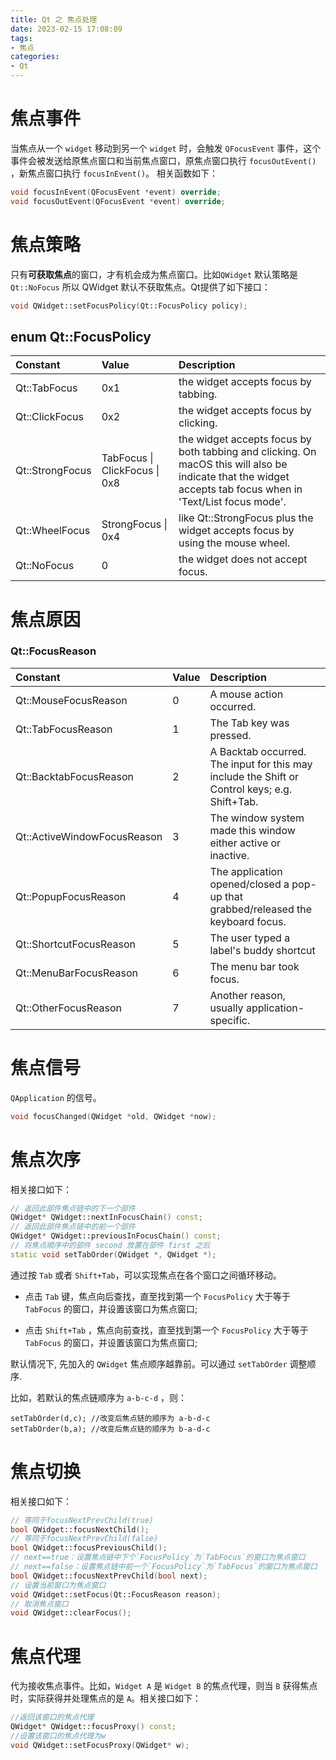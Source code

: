```yaml
---
title: Qt 之 焦点处理
date: 2023-02-15 17:08:09
tags:
- 焦点
categories:
- Qt
---
```


# 焦点事件

当焦点从一个 `widget` 移动到另一个 `widget` 时，会触发 `QFocusEvent` 事件，这个事件会被发送给原焦点窗口和当前焦点窗口，原焦点窗口执行 `focusOutEvent()` ，新焦点窗口执行 `focusInEvent()`。 相关函数如下：

```c++
void focusInEvent(QFocusEvent *event) override;
void focusOutEvent(QFocusEvent *event) override;
```
# 焦点策略

只有**可获取焦点**的窗口，才有机会成为焦点窗口。比如`QWidget` 默认策略是 `Qt::NoFocus` 所以 QWidget 默认不获取焦点。Qt提供了如下接口：
```c++
void QWidget::setFocusPolicy(Qt::FocusPolicy policy);
```
<!--more-->
## enum Qt::FocusPolicy

| Constant | Value | Description | 
| :---        |    :---  |          :--- |
| Qt::TabFocus |	0x1	| the widget accepts focus by tabbing.| 
| Qt::ClickFocus | 	0x2	| the widget accepts focus by clicking.| 
| Qt::StrongFocus | 	TabFocus &#124; ClickFocus &#124; 0x8	|  the widget accepts focus by both tabbing and clicking. On macOS this will also be indicate that the widget accepts tab focus when in 'Text/List focus mode'.| 
| Qt::WheelFocus | 	StrongFocus &#124; 0x4	| like Qt::StrongFocus plus the widget accepts focus by using the mouse wheel.| 
| Qt::NoFocus | 0	| the widget does not accept focus.| 

# 焦点原因

### Qt::FocusReason

| Constant | Value | Description | 
| :---        |    :---  |          :--- |
| Qt::MouseFocusReason| 	0	| A mouse action occurred.
| Qt::TabFocusReason| 	1	| The Tab key was pressed.
| Qt::BacktabFocusReason| 	2	| A Backtab occurred. The input for this may include the Shift or Control keys; e.g. Shift+Tab.
| Qt::ActiveWindowFocusReason| 	3	| The window system made this window either active or inactive.
| Qt::PopupFocusReason| 	4	| The application opened/closed a pop-up that grabbed/released the keyboard focus.| 
| Qt::ShortcutFocusReason| 	5	| The user typed a label's buddy shortcut| 
| Qt::MenuBarFocusReason| 	6	| The menu bar took focus.| 
| Qt::OtherFocusReason| 	7	| Another reason, usually application-specific.| 
# 焦点信号

`QApplication` 的信号。
```c++
void focusChanged(QWidget *old, QWidget *now);
```
# 焦点次序

相关接口如下： 
```c++
// 返回此部件焦点链中的下一个部件
QWidget* QWidget::nextInFocusChain() const; 
// 返回此部件焦点链中的前一个部件
QWidget* QWidget::previousInFocusChain() const;
// 将焦点顺序中的部件 second 放置在部件 first 之后
static void setTabOrder(QWidget *, QWidget *);
```

通过按 `Tab` 或者 `Shift+Tab`，可以实现焦点在各个窗口之间循环移动。

- 点击 `Tab` 键，焦点向后查找，直至找到第一个 `FocusPolicy` 大于等于 `TabFocus` 的窗口，并设置该窗口为焦点窗口;

- 点击 `Shift+Tab` ，焦点向前查找，直至找到第一个 `FocusPolicy`  大于等于 `TabFocus` 的窗口，并设置该窗口为焦点窗口;

默认情况下, 先加入的 `QWidget` 焦点顺序越靠前。可以通过 `setTabOrder` 调整顺序.

比如，若默认的焦点链顺序为 `a-b-c-d` ，则：
```
setTabOrder(d,c); //改变后焦点链的顺序为 a-b-d-c
setTabOrder(b,a); //改变后焦点链的顺序为 b-a-d-c
```

# 焦点切换

相关接口如下： 

```c++
// 等同于focusNextPrevChild(true)
bool QWidget::focusNextChild();
// 等同于focusNextPrevChild(false)
bool QWidget::focusPreviousChild();
// next==true：设置焦点链中下个`FocusPolicy`为`TabFocus`的窗口为焦点窗口
// next==false：设置焦点链中前一个`FocusPolicy`为`TabFocus`的窗口为焦点窗口
bool QWidget::focusNextPrevChild(bool next);
// 设置当前窗口为焦点窗口
void QWidget::setFocus(Qt::FocusReason reason);
// 取消焦点窗口
void QWidget::clearFocus();
```

# 焦点代理

代为接收焦点事件。比如，`Widget A` 是 `Widget B` 的焦点代理，则当 `B` 获得焦点时，实际获得并处理焦点的是 `A`。相关接口如下： 

```c++
//返回该窗口的焦点代理
QWidget* QWidget::focusProxy() const; 
//设置该窗口的焦点代理为w
void QWidget::setFocusProxy(QWidget* w);
```